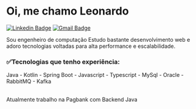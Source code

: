 <h1>
Oi, me chamo Leonardo
</h1>

[![Linkedin Badge](https://img.shields.io/badge/-Leonardo-blue?style=flat-square&logo=Linkedin&logoColor=white&link=https://www.linkedin.com/in/ahruda/)](https://www.linkedin.com/in/ahruda/)
[![Gmail Badge](https://img.shields.io/badge/-leonardo.gearruda@gmail.com-c14438?style=flat-square&logo=Gmail&logoColor=white&link=mailto:leonardo.gearruda@gmail.com)](mailto:leonardo.gearruda@gmail.com)

Sou engenheiro de computação 
Estudo bastante desenvolvimento web e adoro tecnologias voltadas para alta performance e escalabilidade.

<h3>✅Tecnologias que tenho experiência:</h3>
Java - Kotlin - Spring Boot - Javascript - Typescript - MySql - Oracle - RabbitMQ - Kafka
<br><br>

<p>
  Atualmente trabalho na Pagbank com Backend Java
</p>
